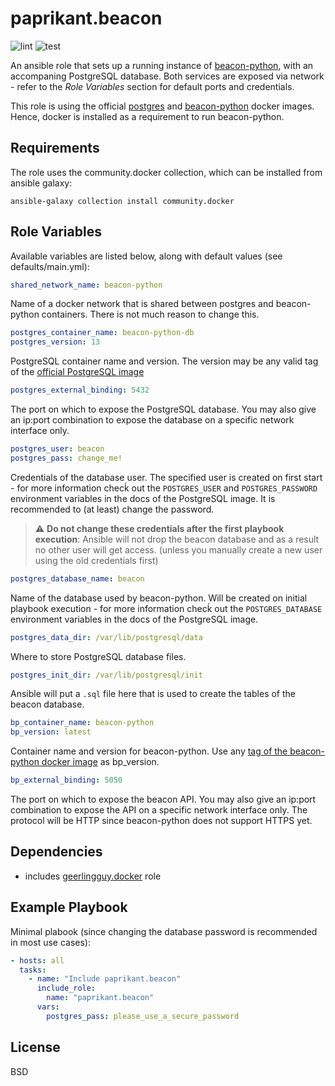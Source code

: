 paprikant.beacon
================

![lint](https://github.com/paprikant/ansible-role-beacon/actions/workflows/lint.yml/badge.svg) ![test](https://github.com/paprikant/ansible-role-beacon/actions/workflows/test.yml/badge.svg)

An ansible role that sets up a running instance of [beacon-python](https://beacon-python.readthedocs.io/en/latest/), with an accompaning PostgreSQL database. Both services are exposed via network - refer to the _Role Variables_ section for default ports and credentials.

This role is using the official [postgres](https://hub.docker.com/_/postgres) and [beacon-python](https://hub.docker.com/r/cscfi/beacon-python/) docker images. Hence, docker is installed as a requirement to run beacon-python.  

Requirements
------------

The role uses the community.docker collection, which can be installed from ansible galaxy:

    ansible-galaxy collection install community.docker

Role Variables
--------------

Available variables are listed below, along with default values (see defaults/main.yml):

```yaml
shared_network_name: beacon-python
```

Name of a docker network that is shared between postgres and beacon-python containers. There is not much reason to change this.

```yaml
postgres_container_name: beacon-python-db
postgres_version: 13
```

PostgreSQL container name and version. The version may be any valid tag of the [official PostgreSQL image](https://hub.docker.com/_/postgres)

```yaml
postgres_external_binding: 5432
```
The port on which to expose the PostgreSQL database. You may also give an ip:port combination to expose the database on a specific network interface only.

```yaml
postgres_user: beacon
postgres_pass: change_me!
```
Credentials of the database user. The specified user is created on first start - for more information checḱ out the `POSTGRES_USER` and `POSTGRES_PASSWORD` environment variables in the docs of the PostgreSQL image. It is recommended to (at least) change the password.

> :warning: **Do not change these credentials after the first playbook execution**: Ansible will not drop the beacon database and as a result no other user will get access. (unless you manually create a new user using the old credentials first)

```yaml
postgres_database_name: beacon
```
Name of the database used by beacon-python. Will be created on initial playbook execution - for more information checḱ out the `POSTGRES_DATABASE` environment variables in the docs of the PostgreSQL image.

```yaml
postgres_data_dir: /var/lib/postgresql/data
```
Where to store PostgreSQL database files.

```yaml
postgres_init_dir: /var/lib/postgresql/init
```
Ansible will put a `.sql` file here that is used to create the tables of the beacon database.


```yaml
bp_container_name: beacon-python
bp_version: latest
```
Container name and version for beacon-python. Use any [tag of the beacon-python docker image](https://hub.docker.com/r/cscfi/beacon-python/tags) as bp_version.

```yaml
bp_external_binding: 5050
```
The port on which to expose the beacon API. You may also give an ip:port combination to expose the API on a specific network interface only. The protocol will be HTTP since beacon-python does not support HTTPS yet.

Dependencies
------------

* includes [geerlingguy.docker](https://galaxy.ansible.com/geerlingguy/docker) role

Example Playbook
----------------

Minimal plabook (since changing the database password is recommended in most use cases):

```yaml
- hosts: all
  tasks:
    - name: "Include paprikant.beacon"
      include_role:
        name: "paprikant.beacon"
      vars:
        postgres_pass: please_use_a_secure_password
```

License
-------

BSD
